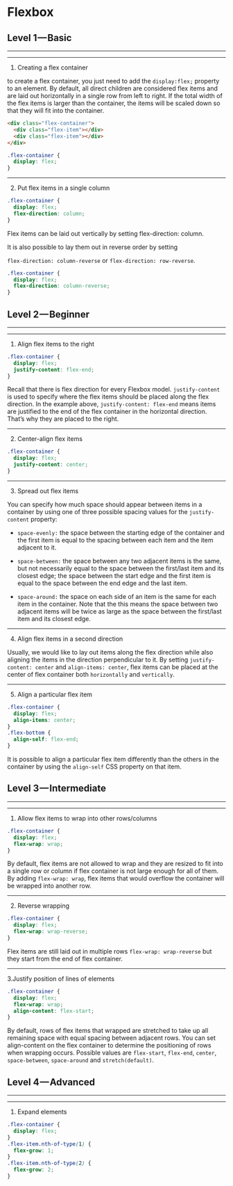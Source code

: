 # Flexbox

## Level 1 — Basic

---

---

1. Creating a flex container

to create a flex container, you just need to add the
`display:flex;` property to an element.
By default, all direct children are considered flex items and are laid out horizontally in a single row from left to right. If the total width of the flex items is larger than the container, the items will be scaled down so that they will fit into the container.

```html
<div class="flex-container">
  <div class="flex-item"></div>
  <div class="flex-item"></div>
</div>
```

```css
.flex-container {
  display: flex;
}
```

---

2. Put flex items in a single column

```css
.flex-container {
  display: flex;
  flex-direction: column;
}
```

Flex items can be laid out vertically by setting flex-direction: column.

It is also possible to lay them out in reverse order by setting

`flex-direction: column-reverse` or `flex-direction: row-reverse`.

```css
.flex-container {
  display: flex;
  flex-direction: column-reverse;
}
```

## Level 2 — Beginner

---

---

1. Align flex items to the right

```css
.flex-container {
  display: flex;
  justify-content: flex-end;
}
```

Recall that there is flex direction for every Flexbox model. `justify-content` is used to specify where the flex items should be placed along the flex direction. In the example above, `justify-content: flex-end` means items are justified to the end of the flex container in the horizontal direction. That’s why they are placed to the right.

---

2. Center-align flex items

```css
.flex-container {
  display: flex;
  justify-content: center;
}
```

---

3. Spread out flex items

You can specify how much space should appear between items in a container by using one of three possible spacing values for the `justify-content` property:

- `space-evenly:` the space between the starting edge of the container and the first item is equal to the spacing between each item and the item adjacent to it.

- `space-between:` the space between any two adjacent items is the same, but not necessarily equal to the space between the first/last item and its closest edge; the space between the start edge and the first item is equal to the space between the end edge and the last item.

- `space-around:` the space on each side of an item is the same for each item in the container. Note that the this means the space between two adjacent items will be twice as large as the space between the first/last item and its closest edge.

---

4. Align flex items in a second direction

Usually, we would like to lay out items along the flex direction while also aligning the items in the direction perpendicular to it. By setting `justify-content: center` and `align-items: center`, flex items can be placed at the center of flex container both `horizontally` and `vertically`.

---

5. Align a particular flex item

```css
.flex-container {
  display: flex;
  align-items: center;
}
.flex-bottom {
  align-self: flex-end;
}
```

It is possible to align a particular flex item differently than the others in the container by using the `align-self` CSS property on that item.

## Level 3 — Intermediate

---

---

1. Allow flex items to wrap into other rows/columns

```css
.flex-container {
  display: flex;
  flex-wrap: wrap;
}
```

By default, flex items are not allowed to wrap and they are resized to fit into a single row or column if flex container is not large enough for all of them. By adding `flex-wrap: wrap`, flex items that would overflow the container will be wrapped into another row.

---

2.  Reverse wrapping

```css
.flex-container {
  display: flex;
  flex-wrap: wrap-reverse;
}
```

Flex items are still laid out in multiple rows `flex-wrap: wrap-reverse` but they start from the end of flex container.

---

3.Justify position of lines of elements

```css
.flex-container {
  display: flex;
  flex-wrap: wrap;
  align-content: flex-start;
}
```

By default, rows of flex items that wrapped are stretched to take up all remaining space with equal spacing between adjacent rows. You can set align-content on the flex container to determine the positioning of rows when wrapping occurs. Possible values are `flex-start`, `flex-end`, `center`, `space-between`, `space-around` and `stretch(default)`.

## Level 4 — Advanced

---

---

1. Expand elements

```css
.flex-container {
  display: flex;
}
.flex-item.nth-of-type(1) {
  flex-grow: 1;
}
.flex-item.nth-of-type(2) {
  flex-grow: 2;
}
```
